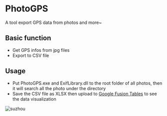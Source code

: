 # PhotoGPS

A tool export GPS data from photos and more~

## Basic function
- Get GPS infos from jpg files
- Export to CSV file


## Usage
- Put PhotoGPS.exe and ExifLibrary.dll to the root folder of all photos, then it will search all the photo under the directory
- Save the CSV file as XLSX then upload to [Google Fusion Tables](https://www.google.com/fusiontables/) to see the data visualization

![suzhou](https://cloud.githubusercontent.com/assets/1109198/4274953/32e5de5c-3cf8-11e4-9e46-14cc8ccd8edd.jpg)
